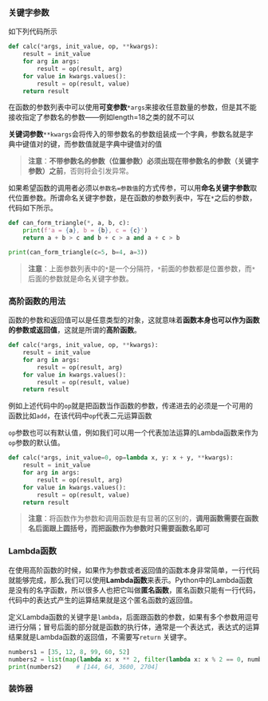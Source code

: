 ### 关键字参数
如下列代码所示
```Python
def calc(*args, init_value, op, **kwargs):
    result = init_value
    for arg in args:
        result = op(result, arg)
    for value in kwargs.values():
        result = op(result, value)
    return result
```
在函数的参数列表中可以使用**可变参数**`*args`来接收任意数量的参数，但是其不能接收指定了参数名的参数——例如length=18之类的就不可以

**关键词参数**`**kwargs`会将传入的带参数名的参数组装成一个字典，参数名就是字典中键值对的键，而参数值就是字典中键值对的值

> **注意**：**不带参数名的参数（位置参数）必须出现在带参数名的参数（关键字参数）之前**，否则将会引发异常。

如果希望函数的调用者必须以`参数名=参数值`的方式传参，可以用**命名关键字参数**取代位置参数。所谓命名关键字参数，是在函数的参数列表中，写在`*`之后的参数，代码如下所示。

```Python
def can_form_triangle(*, a, b, c):
    print(f'a = {a}, b = {b}, c = {c}')
    return a + b > c and b + c > a and a + c > b

print(can_form_triangle(c=5, b=4, a=3))
```

> **注意**：上面参数列表中的`*`是一个分隔符，`*`前面的参数都是位置参数，而`*`后面的参数就是命名关键字参数。

### 高阶函数的用法
函数的参数和返回值可以是任意类型的对象，这就意味着**函数本身也可以作为函数的参数或返回值**，这就是所谓的**高阶函数**。
```Python
def calc(*args, init_value, op, **kwargs):
    result = init_value
    for arg in args:
        result = op(result, arg)
    for value in kwargs.values():
        result = op(result, value)
    return result
```
例如上述代码中的`op`就是把函数当作函数的参数，传递进去的必须是一个可用的函数比如`add`，在该代码中`op`代表二元运算函数

`op`参数也可以有默认值，例如我们可以用一个代表加法运算的Lambda函数来作为`op`参数的默认值。
```python
def calc(*args, init_value=0, op=lambda x, y: x + y, **kwargs):
    result = init_value
    for arg in args:
        result = op(result, arg)
    for value in kwargs.values():
        result = op(result, value)
    return result
```

> **注意**：将函数作为参数和调用函数是有显著的区别的，**调用函数需要在函数名后面跟上圆括号，而把函数作为参数时只需要函数名即可**

### Lambda函数
在使用高阶函数的时候，如果作为参数或者返回值的函数本身非常简单，一行代码就能够完成，那么我们可以使用**Lambda函数**来表示。Python中的Lambda函数是没有的名字函数，所以很多人也把它叫做**匿名函数**，匿名函数只能有一行代码，代码中的表达式产生的运算结果就是这个匿名函数的返回值。

定义Lambda函数的关键字是`lambda`，后面跟函数的参数，如果有多个参数用逗号进行分隔；冒号后面的部分就是函数的执行体，通常是一个表达式，表达式的运算结果就是Lambda函数的返回值，不需要写`return` 关键字。

```Python
numbers1 = [35, 12, 8, 99, 60, 52]
numbers2 = list(map(lambda x: x ** 2, filter(lambda x: x % 2 == 0, numbers1)))
print(numbers2)    # [144, 64, 3600, 2704]
```

### 装饰器


